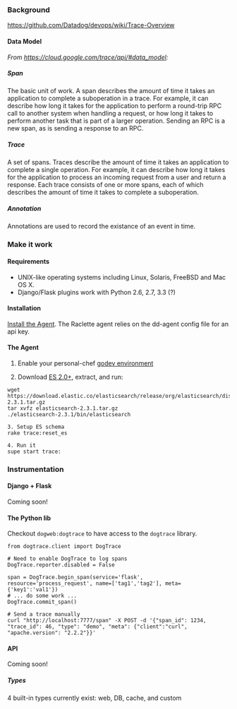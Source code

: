 ### Background
https://github.com/Datadog/devops/wiki/Trace-Overview

#### Data Model

_From <https://cloud.google.com/trace/api/#data_model>:_

##### Span

The basic unit of work. A span describes the amount of time it takes an application to complete a suboperation in a trace. For example, it can describe how long it takes for the application to perform a round-trip RPC call to another system when handling a request, or how long it takes to perform another task that is part of a larger operation. Sending an RPC is a new span, as is sending a response to an RPC.

##### Trace

A set of spans. Traces describe the amount of time it takes an application to complete a single operation. For example, it can describe how long it takes for the application to process an incoming request from a user and return a response. Each trace consists of one or more spans, each of which describes the amount of time it takes to complete a suboperation.

##### Annotation

Annotations are used to record the existance of an event in time.

### Make it work

#### Requirements

  *	UNIX-like operating systems including Linux, Solaris, FreeBSD and Mac OS X.
  * Django/Flask plugins work with Python 2.6, 2.7, 3.3 (?)

#### Installation

[Install the Agent](https://gist.github.com/talwai/d957f310a488c421e3c490ebe18059fb).  The Raclette agent relies on the dd-agent config file for an api key.

#### The Agent

1. Enable your personal-chef [godev environment](https://github.com/DataDog/devops/wiki/Development-Environment#select-your-environment)

2. Download [ES 2.0+](https://www.elastic.co/downloads/elasticsearch), extract, and run:

```
wget https://download.elastic.co/elasticsearch/release/org/elasticsearch/distribution/tar/elasticsearch/2.3.1/elasticsearch-2.3.1.tar.gz
tar xvfz elasticsearch-2.3.1.tar.gz
./elasticsearch-2.3.1/bin/elasticsearch

3. Setup ES schema
rake trace:reset_es

4. Run it
supe start trace:
```

### Instrumentation

#### Django + Flask

Coming soon!

#### The Python lib

Checkout `dogweb:dogtrace` to have access to the `dogtrace` library.

```
from dogtrace.client import DogTrace

# Need to enable DogTrace to log spans
DogTrace.reporter.disabled = False

span = DogTrace.begin_span(service='flask', resource='process_request', name=['tag1','tag2'], meta={'key1':'val1'})
# ... do some work ...
DogTrace.commit_span()  
```


```
# Send a trace manually
curl "http://localhost:7777/span" -X POST -d '{"span_id": 1234, "trace_id": 46, "type": "demo", "meta": {"client":"curl", "apache.version": "2.2.2"}}'
```

#### API

Coming soon!

##### Types

4 built-in types currently exist: web, DB, cache, and custom

